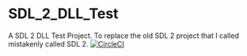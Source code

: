 # SDL_2_DLL_Test
A SDL 2 DLL Test Project. To replace the old SDL 2 project that I called mistakenly called SDL 2.
[![CircleCI](https://circleci.com/gh/circleci/circleci-docs.svg?style=svg)](https://circleci.com/gh/Derailedzack/SDL_2_DLL_Test/)
